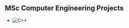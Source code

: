 ## MSc Computer Engineering Projects

- ![C++](https://img.shields.io/badge/C++-%2300599C.svg?style=flat-square&logo=c%2B%2B&logoColor=white)

